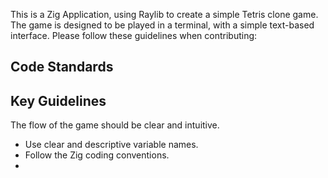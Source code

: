 This is a Zig Application, using Raylib to create a simple Tetris clone game. 
The game is designed to be played in a terminal, with a simple text-based interface.
Please follow these guidelines when contributing:

## Code Standards

## Key Guidelines
The flow of the game should be clear and intuitive.
- Use clear and descriptive variable names.
- Follow the Zig coding conventions.
- 